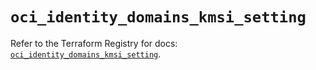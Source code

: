 # `oci_identity_domains_kmsi_setting`

Refer to the Terraform Registry for docs: [`oci_identity_domains_kmsi_setting`](https://registry.terraform.io/providers/oracle/oci/7.19.0/docs/resources/identity_domains_kmsi_setting).
